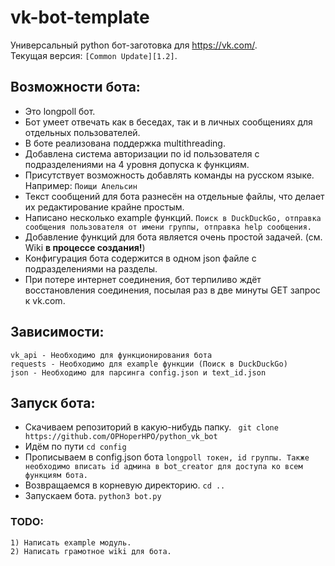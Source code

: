 # vk-bot-template
Универсальный python бот-заготовка для https://vk.com/. \
Текущая версия: ``[Common Update][1.2]``.
## Возможности бота:
* Это longpoll бот.
* Бот умеет отвечать как в беседах, так и в личных сообщениях для отдельных пользователей.
* В боте реализована поддержка multithreading.
* Добавлена система авторизации по id пользователя с подразделениями на 4 уровня допуска к функциям. 
* Присутствует возможность добавлять команды на русском языке. Например: ```Поищи Апельсин```
* Текст сообщений для бота разнесён на отдельные файлы, что делает их редактирование крайне простым.
* Написано несколько example функций. ```Поиск в DuckDuckGo, отправка сообщения пользователя от имени группы, отправка help сообщения.```
* Добавление функций для бота является очень простой задачей. (см. Wiki **в процессе создания!**)
* Конфигурация бота содержится в одном json файле с подразделениями на разделы.
* При потере интернет соединения, бот терпиливо ждёт восстановления соединения, посылая раз в две минуты GET запрос к vk.com.
## Зависимости:
```
vk_api - Необходимо для функционирования бота
requests - Необходимо для example функции (Поиск в DuckDuckGo)
json - Необходимо для парсинга config.json и text_id.json
```
## Запуск бота:
* Скачиваем репозиторий в какую-нибудь папку. ``` git clone https://github.com/OPHoperHPO/python_vk_bot```
* Идём по пути ```cd config```
* Прописываем в config.json бота
`longpoll токен, id группы. Также необходимо вписать id админа в bot_creator для доступа ко всем функциям бота.`
* Возвращаемся в корневую директорию. ```cd ..```
* Запускаем бота. ```python3 bot.py```

### TODO:
```
1) Написать example модуль.
2) Написать грамотное wiki для бота.
```

